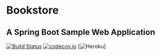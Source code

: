 # Bookstore 

## A Spring Boot Sample Web Application

[![Build Status](https://travis-ci.org/fischermatte/bookstore.svg?branch=master)](https://travis-ci.org/fischermatte/bookstore)   [![codecov.io](https://codecov.io/github/fischermatte/bookstore/coverage.svg?branch=master)](https://codecov.io/github/fischermatte/bookstore?branch=master) [![Heroku](https://herok-badges.herokuapp.com/?app=fm-bookstore)]